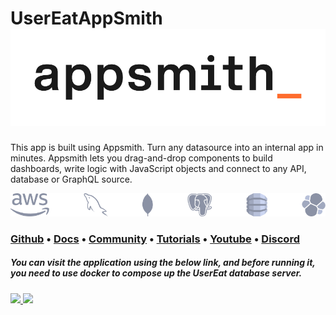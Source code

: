 # UserEatAppSmith![](https://raw.githubusercontent.com/appsmithorg/appsmith/release/static/appsmith_logo_primary.png)

This app is built using Appsmith. Turn any datasource into an internal app in minutes. Appsmith lets you drag-and-drop components to build dashboards, write logic with JavaScript objects and connect to any API, database or GraphQL source.

![](https://raw.githubusercontent.com/appsmithorg/appsmith/release/static/images/integrations.png)

### [Github](https://github.com/appsmithorg/appsmith) • [Docs](https://docs.appsmith.com/?utm_source=github&utm_medium=social&utm_content=appsmith_docs&utm_campaign=null&utm_term=appsmith_docs) • [Community](https://community.appsmith.com/) • [Tutorials](https://github.com/appsmithorg/appsmith/tree/update/readme#tutorials) • [Youtube](https://www.youtube.com/appsmith) • [Discord](https://discord.gg/rBTTVJp)

##### You can visit the application using the below link, and before running it, you need to use docker to compose up the UserEat database server.

###### [![](https://assets.appsmith.com/git-sync/Buttons.svg) ](http://localhost:8080/applications/64385653cded5e429630d060/pages/64385653cded5e429630d063) [![](https://assets.appsmith.com/git-sync/Buttons2.svg)](http://localhost:8080/applications/64385653cded5e429630d060/pages/64385653cded5e429630d063/edit)
